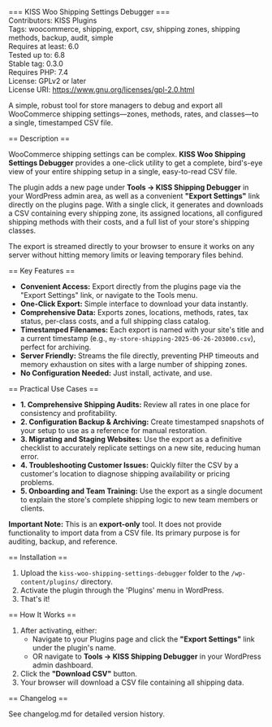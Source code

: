 === KISS Woo Shipping Settings Debugger ===  
Contributors: KISS Plugins  
Tags: woocommerce, shipping, export, csv, shipping zones, shipping methods, backup, audit, simple  
Requires at least: 6.0  
Tested up to: 6.8  
Stable tag: 0.3.0  
Requires PHP: 7.4  
License: GPLv2 or later  
License URI: https://www.gnu.org/licenses/gpl-2.0.html  

A simple, robust tool for store managers to debug and export all WooCommerce shipping settings—zones, methods, rates, and classes—to a single, timestamped CSV file.

== Description ==

WooCommerce shipping settings can be complex. **KISS Woo Shipping Settings Debugger** provides a one-click utility to get a complete, bird's-eye view of your entire shipping setup in a single, easy-to-read CSV file.

The plugin adds a new page under **Tools → KISS Shipping Debugger** in your WordPress admin area, as well as a convenient **"Export Settings"** link directly on the plugins page. With a single click, it generates and downloads a CSV containing every shipping zone, its assigned locations, all configured shipping methods with their costs, and a full list of your store's shipping classes.

The export is streamed directly to your browser to ensure it works on any server without hitting memory limits or leaving temporary files behind.

== Key Features ==

* **Convenient Access:** Export directly from the plugins page via the "Export Settings" link, or navigate to the Tools menu.
* **One-Click Export:** Simple interface to download your data instantly.
* **Comprehensive Data:** Exports zones, locations, methods, rates, tax status, per-class costs, and a full shipping class catalog.
* **Timestamped Filenames:** Each export is named with your site's title and a current timestamp (e.g., `my-store-shipping-2025-06-26-203000.csv`), perfect for archiving.
* **Server Friendly:** Streams the file directly, preventing PHP timeouts and memory exhaustion on sites with a large number of shipping zones.
* **No Configuration Needed:** Just install, activate, and use.

== Practical Use Cases ==

* **1. Comprehensive Shipping Audits:** Review all rates in one place for consistency and profitability.
* **2. Configuration Backup & Archiving:** Create timestamped snapshots of your setup to use as a reference for manual restoration.
* **3. Migrating and Staging Websites:** Use the export as a definitive checklist to accurately replicate settings on a new site, reducing human error.
* **4. Troubleshooting Customer Issues:** Quickly filter the CSV by a customer's location to diagnose shipping availability or pricing problems.
* **5. Onboarding and Team Training:** Use the export as a single document to explain the store's complete shipping logic to new team members or clients.

**Important Note:** This is an **export-only** tool. It does not provide functionality to import data from a CSV file. Its primary purpose is for auditing, backup, and reference.

== Installation ==

1.  Upload the `kiss-woo-shipping-settings-debugger` folder to the `/wp-content/plugins/` directory.
2.  Activate the plugin through the 'Plugins' menu in WordPress.
3.  That's it!

== How It Works ==

1.  After activating, either:
    * Navigate to your Plugins page and click the **"Export Settings"** link under the plugin's name.
    * OR navigate to **Tools → KISS Shipping Debugger** in your WordPress admin dashboard.
2.  Click the **"Download CSV"** button.
3.  Your browser will download a CSV file containing all shipping data.


== Changelog ==

See changelog.md for detailed version history.
